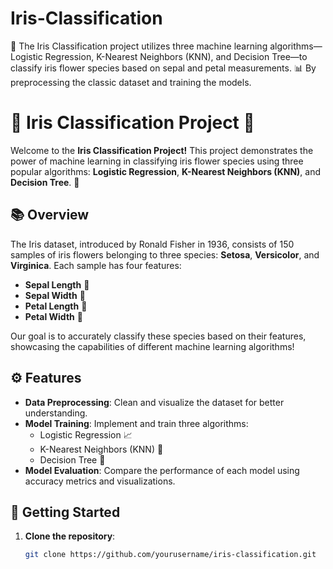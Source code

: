 # Iris-Classification
🌸 The Iris Classification project utilizes three machine learning algorithms—Logistic Regression, K-Nearest Neighbors (KNN), and Decision Tree—to classify iris flower species based on sepal and petal measurements. 📊 By preprocessing the classic dataset and training the models.

# 🌸 Iris Classification Project 🌿

Welcome to the **Iris Classification Project!** This project demonstrates the power of machine learning in classifying iris flower species using three popular algorithms: **Logistic Regression**, **K-Nearest Neighbors (KNN)**, and **Decision Tree**. 🌼

## 📚 Overview

The Iris dataset, introduced by Ronald Fisher in 1936, consists of 150 samples of iris flowers belonging to three species: **Setosa**, **Versicolor**, and **Virginica**. Each sample has four features:  
- **Sepal Length** 🌱  
- **Sepal Width** 🌺  
- **Petal Length** 🌷  
- **Petal Width** 🌼  

Our goal is to accurately classify these species based on their features, showcasing the capabilities of different machine learning algorithms!

## ⚙️ Features

- **Data Preprocessing**: Clean and visualize the dataset for better understanding.
- **Model Training**: Implement and train three algorithms:
  - Logistic Regression 📈
  - K-Nearest Neighbors (KNN) 📏
  - Decision Tree 🌳
- **Model Evaluation**: Compare the performance of each model using accuracy metrics and visualizations.

## 🚀 Getting Started

1. **Clone the repository**:
   ```bash
   git clone https://github.com/yourusername/iris-classification.git

